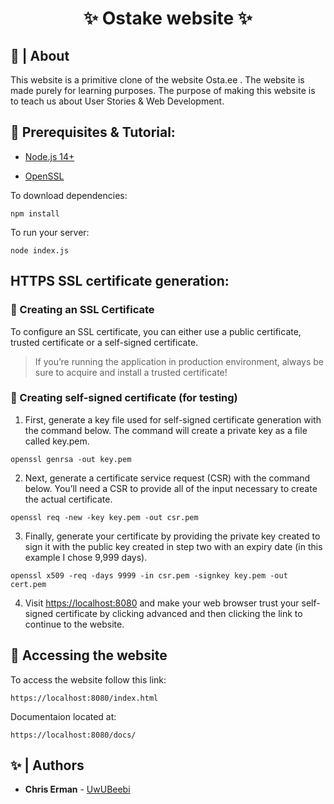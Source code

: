<h1 align="center">✨ Ostake website ✨</h1>

## 📜 | About

This website is a primitive clone of the website Osta.ee . The website is made purely for learning purposes. The purpose of making this website is to teach us about User Stories & Web Development.

## 🚧 Prerequisites & Tutorial:

- [Node.js 14+](https://nodejs.org/en/download/)

- [OpenSSL](https://slproweb.com/products/Win32OpenSSL.html)

To download dependencies:
```
npm install
```

To run your server:
```
node index.js
```

## HTTPS SSL certificate generation:
### 📝 Creating an SSL Certificate
To configure an SSL certificate, you can either use a public certificate, trusted certificate or a self-signed certificate. 

> If you’re running the application in production environment, always be sure to acquire and install a trusted certificate!

### 📝 Creating self-signed certificate (for testing)
1. First, generate a key file used for self-signed certificate generation with the command below. The command will create a private key as a file called key.pem.
```
openssl genrsa -out key.pem
```

2. Next, generate a certificate service request (CSR) with the command below. You’ll need a CSR to provide all of the input necessary to create the actual certificate.
```
openssl req -new -key key.pem -out csr.pem
```

3. Finally, generate your certificate by providing the private key created to sign it with the public key created in step two with an expiry date (in this example I chose 9,999 days).
```
openssl x509 -req -days 9999 -in csr.pem -signkey key.pem -out cert.pem
```

4. Visit [https://localhost:8080](https://localhost:8080) and make your web browser trust your self-signed certificate by clicking advanced and then clicking the link to continue to the website.


## 💨 Accessing the website

To access the website follow this link:
```
https://localhost:8080/index.html
```

Documentaion located at:
```
https://localhost:8080/docs/
```

## ✨ | Authors

* **Chris Erman** - [UwUBeebi](https://github.com/UwUBeebi)
